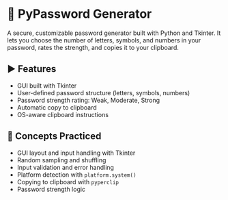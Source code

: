# 🔐 PyPassword Generator

A secure, customizable password generator built with Python and Tkinter. It lets you choose the number of letters, symbols, and numbers in your password, rates the strength, and copies it to your clipboard.

## ▶️ Features

- GUI built with Tkinter
- User-defined password structure (letters, symbols, numbers)
- Password strength rating: Weak, Moderate, Strong
- Automatic copy to clipboard
- OS-aware clipboard instructions

## 🧠 Concepts Practiced

- GUI layout and input handling with Tkinter
- Random sampling and shuffling
- Input validation and error handling
- Platform detection with `platform.system()`
- Copying to clipboard with `pyperclip`
- Password strength logic

